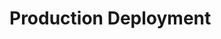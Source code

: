 # Production Deployment

<!-- 
Include:
1. Steps to deploy the app to production.
    - 
2. Tools like Netlify or AWS.
3. Configurations for performance optimization.
-->
